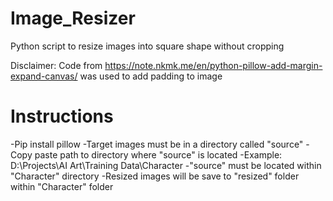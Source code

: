 # Image_Resizer
Python script to resize images into square shape without cropping

Disclaimer: Code from https://note.nkmk.me/en/python-pillow-add-margin-expand-canvas/ was used to add padding to image

# Instructions
-Pip install pillow
-Target images must be in a directory called "source"
-Copy paste path to directory where "source" is located
  -Example: D:\Projects\AI Art\Training Data\Character
-"source" must be located within "Character" directory
-Resized images will be save to "resized" folder within "Character" folder
